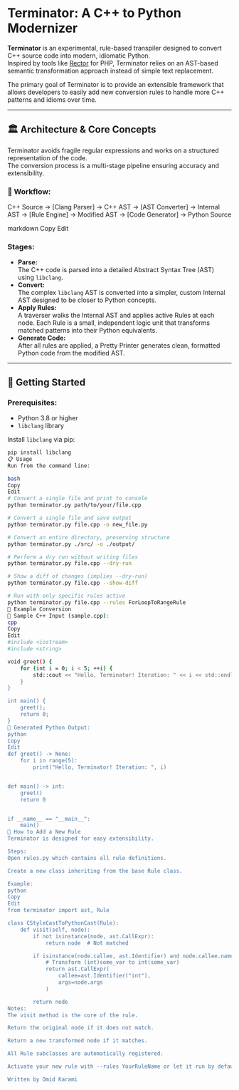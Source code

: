 # Terminator: A C++ to Python Modernizer

**Terminator** is an experimental, rule-based transpiler designed to convert C++ source code into modern, idiomatic Python.  
Inspired by tools like [Rector](https://github.com/rectorphp/rector) for PHP, Terminator relies on an AST-based semantic transformation approach instead of simple text replacement.

The primary goal of Terminator is to provide an extensible framework that allows developers to easily add new conversion rules to handle more C++ patterns and idioms over time.

---

## 🏛️ Architecture & Core Concepts

Terminator avoids fragile regular expressions and works on a structured representation of the code.  
The conversion process is a multi-stage pipeline ensuring accuracy and extensibility.

### 🔷 Workflow:
C++ Source
→ [Clang Parser]
→ C++ AST
→ [AST Converter]
→ Internal AST
→ [Rule Engine]
→ Modified AST
→ [Code Generator]
→ Python Source

markdown
Copy
Edit

### Stages:
- **Parse:**  
  The C++ code is parsed into a detailed Abstract Syntax Tree (AST) using `libclang`.
- **Convert:**  
  The complex `libclang` AST is converted into a simpler, custom Internal AST designed to be closer to Python concepts.
- **Apply Rules:**  
  A traverser walks the Internal AST and applies active Rules at each node. Each Rule is a small, independent logic unit that transforms matched patterns into their Python equivalents.
- **Generate Code:**  
  After all rules are applied, a Pretty Printer generates clean, formatted Python code from the modified AST.

---

## 🚀 Getting Started

### Prerequisites:
- Python 3.8 or higher  
- `libclang` library  

Install `libclang` via pip:
```bash
pip install libclang
📋 Usage
Run from the command line:

bash
Copy
Edit
# Convert a single file and print to console
python terminator.py path/to/your/file.cpp

# Convert a single file and save output
python terminator.py file.cpp -o new_file.py

# Convert an entire directory, preserving structure
python terminator.py ./src/ -o ./output/

# Perform a dry run without writing files
python terminator.py file.cpp --dry-run

# Show a diff of changes (implies --dry-run)
python terminator.py file.cpp --show-diff

# Run with only specific rules active
python terminator.py file.cpp --rules ForLoopToRangeRule
📝 Example Conversion
🎯 Sample C++ Input (sample.cpp):
cpp
Copy
Edit
#include <iostream>
#include <string>

void greet() {
    for (int i = 0; i < 5; ++i) {
        std::cout << "Hello, Terminator! Iteration: " << i << std::endl;
    }
}

int main() {
    greet();
    return 0;
}
🔷 Generated Python Output:
python
Copy
Edit
def greet() -> None:
    for i in range(5):
        print("Hello, Terminator! Iteration: ", i)


def main() -> int:
    greet()
    return 0


if __name__ == "__main__":
    main()
🔧 How to Add a New Rule
Terminator is designed for easy extensibility.

Steps:
Open rules.py which contains all rule definitions.

Create a new class inheriting from the base Rule class.

Example:
python
Copy
Edit
from terminator import ast, Rule

class CStyleCastToPythonCast(Rule):
    def visit(self, node):
        if not isinstance(node, ast.CallExpr):
            return node  # Not matched

        if isinstance(node.callee, ast.Identifier) and node.callee.name == "int":
            # Transform (int)some_var to int(some_var)
            return ast.CallExpr(
                callee=ast.Identifier("int"),
                args=node.args
            )

        return node
Notes:
The visit method is the core of the rule.

Return the original node if it does not match.

Return a new transformed node if it matches.

All Rule subclasses are automatically registered.

Activate your new rule with --rules YourRuleName or let it run by default.

Written by Omid Karami
